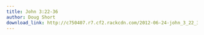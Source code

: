 ```yaml
---
title: John 3:22-36
author: Doug Short
download_link: http://c750407.r7.cf2.rackcdn.com/2012-06-24-john_3_22_36.mp3
---
```

